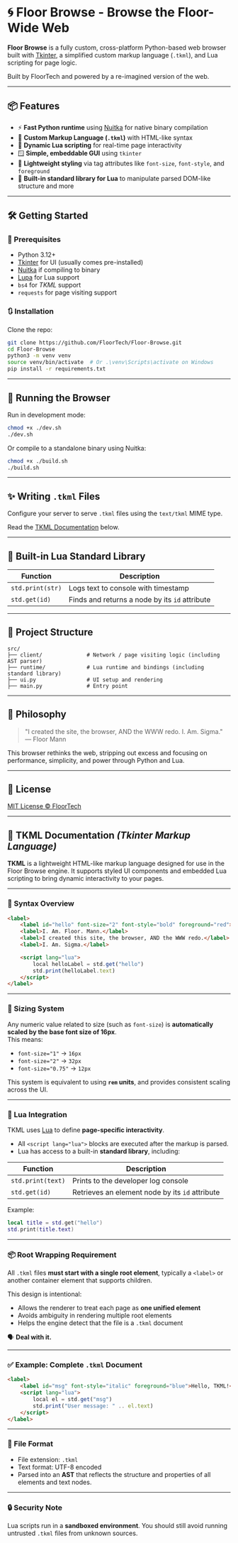 # 🌀 Floor Browse - Browse the Floor-Wide Web

**Floor Browse** is a fully custom, cross-platform Python-based web browser built with [Tkinter](https://docs.python.org/3/library/tkinter.html), a simplified custom markup language (`.tkml`), and Lua scripting for page logic.

Built by FloorTech and powered by a re-imagined version of the web.

---

## 📦 Features

- ⚡ **Fast Python runtime** using [Nuitka](https://nuitka.net/) for native binary compilation
- 🧩 **Custom Markup Language (`.tkml`)** with HTML-like syntax
- 🔧 **Dynamic Lua scripting** for real-time page interactivity
- 🪟 **Simple, embeddable GUI** using `tkinter`
- 🎨 **Lightweight styling** via tag attributes like `font-size`, `font-style`, and `foreground`
- 🧠 **Built-in standard library for Lua** to manipulate parsed DOM-like structure and more

---

## 🛠️ Getting Started

### 🔧 Prerequisites

- Python 3.12+
- [Tkinter](https://tkdocs.com/tutorial/install.html) for UI (usually comes pre-installed)
- [Nuitka](https://nuitka.net/) if compiling to binary
- [Lupa](https://pypi.org/project/lupa/) for Lua support
- `bs4` for *TKML* support
- `requests` for page visiting support

### 🔃 Installation

Clone the repo:

```bash
git clone https://github.com/FloorTech/Floor-Browse.git
cd Floor-Browse
python3 -m venv venv
source venv/bin/activate  # Or .\venv\Scripts\activate on Windows
pip install -r requirements.txt
```

---

## 🚀 Running the Browser

Run in development mode:

```bash
chmod +x ./dev.sh
./dev.sh
```

Or compile to a standalone binary using Nuitka:

```bash
chmod +x ./build.sh
./build.sh
```

---

## ✨ Writing `.tkml` Files

Configure your server to serve `.tkml` files using the `text/tkml` MIME type.

Read the [TKML Documentation](#-tkml-documentation-tkinter-markup-language) below.

---

## 🔧 Built-in Lua Standard Library

| Function         | Description                                    |
|------------------|------------------------------------------------|
| `std.print(str)` | Logs text to console with timestamp            |
| `std.get(id)`    | Finds and returns a node by its `id` attribute |

---

## 📁 Project Structure

```
src/
├── client/              # Network / page visiting logic (including AST parser)
├── runtime/             # Lua runtime and bindings (including standard library)
├── ui.py                # UI setup and rendering
├── main.py              # Entry point
```

---

## 🧠 Philosophy

> "I created the site, the browser, AND the WWW redo. I. Am. Sigma."  
> — Floor Mann

This browser rethinks the web, stripping out excess and focusing on performance, simplicity, and power through Python and Lua.

---

## 🔐 License

[MIT License © FloorTech](LICENSE)

---

## 📘 TKML Documentation ***(Tkinter Markup Language)***

**TKML** is a lightweight HTML-like markup language designed for use in the Floor Browse engine. It supports styled UI components and embedded Lua scripting to bring dynamic interactivity to your pages.

---

### 🧩 Syntax Overview

```html
<label>
    <label id="hello" font-size="2" font-style="bold" foreground="red">HELO SIGMA</label>
    <label>I. Am. Floor. Mann.</label>
    <label>I created this site, the browser, AND the WWW redo.</label>
    <label>I. Am. Sigma.</label>

    <script lang="lua">
        local helloLabel = std.get("hello")
        std.print(helloLabel.text)
    </script>
</label>
```

---

### 📏 Sizing System

Any numeric value related to size (such as `font-size`) is **automatically scaled by the base font size of 16px**.  
This means:

- `font-size="1"` → `16px`
- `font-size="2"` → `32px`
- `font-size="0.75"` → `12px`

This system is equivalent to using **`rem` units**, and provides consistent scaling across the UI.

---

### 🧠 Lua Integration

TKML uses [Lua](https://lua.org) to define **page-specific interactivity**.

- All `<script lang="lua">` blocks are executed after the markup is parsed.
- Lua has access to a built-in **standard library**, including:

| Function        | Description                                      |
|----------------|--------------------------------------------------|
| `std.print(text)` | Prints to the developer log console             |
| `std.get(id)`     | Retrieves an element node by its `id` attribute |

Example:

```lua
local title = std.get("hello")
std.print(title.text)
```

---

### 📦 Root Wrapping Requirement

All `.tkml` files **must start with a single root element**, typically a `<label>` or another container element that supports children.

This design is intentional:

- Allows the renderer to treat each page as **one unified element**
- Avoids ambiguity in rendering multiple root elements
- Helps the engine detect that the file is a `.tkml` document

🗣 **Deal with it.**

---

### ✅ Example: Complete `.tkml` Document

```html
<label>
    <label id="msg" font-style="italic" foreground="blue">Hello, TKML!</label>
    <script lang="lua">
        local el = std.get("msg")
        std.print("User message: " .. el.text)
    </script>
</label>
```

---

### 📄 File Format

- File extension: `.tkml`
- Text format: UTF-8 encoded
- Parsed into an **AST** that reflects the structure and properties of all elements and text nodes.

---

### 🔒 Security Note

Lua scripts run in a **sandboxed environment**. You should still avoid running untrusted `.tkml` files from unknown sources.
